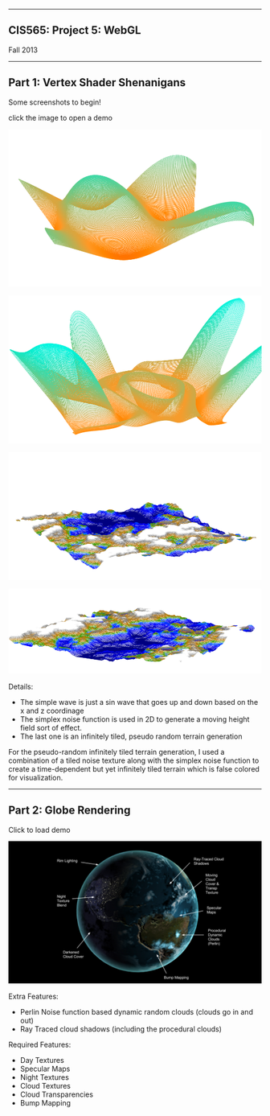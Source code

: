 -------------------------------------------------------------------------------
CIS565: Project 5: WebGL
-------------------------------------------------------------------------------
Fall 2013


---
Part 1: Vertex Shader Shenanigans
---

Some screenshots to begin!

click the image to open a demo

[![screen](images/wave.png)](http://ishaan13.github.io/Project5-WebGL/part1/vert_wave.html)

[![screen](images/simplex_2d.png)](http://ishaan13.github.io/Project5-WebGL/part1/vert_wave_simplex.html)

[![screen](images/height_1.PNG)](http://ishaan13.github.io/Project5-WebGL/part1/vert_wave_height.html)

[![screen](images/height_2.PNG)](http://ishaan13.github.io/Project5-WebGL/part1/vert_wave_height.html)


Details:
* The simple wave is just a sin wave that goes up and down based on the x and z coordinage
* The simplex noise function is used in 2D to generate a moving height field sort of effect.
* The last one is an infinitely tiled, pseudo random terrain generation

For the pseudo-random infinitely tiled terrain generation, I used a combination of a tiled noise texture along with the simplex noise function to create a time-dependent but yet infinitely tiled terrain which is false colored for visualization.

---
Part 2: Globe Rendering
---

Click to load demo

[![screen](images/explain.png)](http://ishaan13.github.io/Project5-WebGL/part2/frag_globe.html)

Extra Features:
* Perlin Noise function based dynamic random clouds (clouds go in and out)
* Ray Traced cloud shadows (including the procedural clouds)
 
Required Features:
* Day Textures
* Specular Maps
* Night Textures
* Cloud Textures
* Cloud Transparencies
* Bump Mapping

